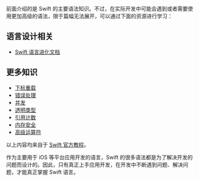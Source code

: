 前面介绍的是 Swift 的主要语法知识。不过，在实际开发中可能会遇到或者需要使用更加高级的语法，限于篇幅无法展开，可以通过下面的资源进行学习：


## 语言设计相关

- [Swift 语言进化文档](https://github.com/apple/swift-evolution)

## 更多知识

- [下标重载](https://docs.swift.org/swift-book/LanguageGuide/Subscripts.html)
- [错误处理](https://docs.swift.org/swift-book/LanguageGuide/ErrorHandling.html)
- [并发](https://docs.swift.org/swift-book/LanguageGuide/Concurrency.html)
- [透明类型](https://docs.swift.org/swift-book/LanguageGuide/OpaqueTypes.html)
- [引用计数](https://docs.swift.org/swift-book/LanguageGuide/AutomaticReferenceCounting.html)
- [内存安全](https://docs.swift.org/swift-book/LanguageGuide/MemorySafety.html)
- [高级运算符](https://docs.swift.org/swift-book/LanguageGuide/AdvancedOperators.html)

以上内容均来自于 [Swift 官方教程](https://docs.swift.org/swift-book/LanguageGuide/TheBasics.html)。

作为主要用于 iOS 等平台应用开发的语言，Swift 的很多语法都是为了解决开发的问题而设计的。因此，只有真正上手应用开发，在开发中不断遇到问题、解决问题，才能真正掌握 Swift 语言。
